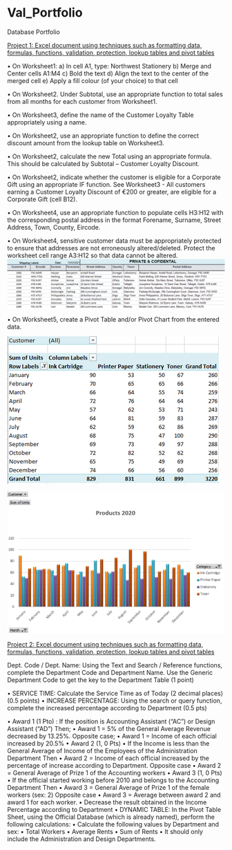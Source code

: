 # Val_Portfolio
Database Portfolio

[Project 1: Excel document using techniques such as formatting data, formulas, functions, validation, protection,
lookup tables and pivot tables](https://drive.google.com/file/d/1UG-7avP7cXOY2ypmVMntaw-ipCC5fQLU/view?usp=sharing)


• On Worksheet1:
a) In cell A1, type: Northwest Stationery
b) Merge and Center cells A1:M4
c) Bold the text
d) Align the text to the center of the merged cell
e) Apply a fill colour (of your choice) to that cell

• On Worksheet2. Under Subtotal, use an appropriate function to total sales from all
months for each customer from Worksheet1. 

• On Worksheet3, define the name of the Customer Loyalty Table appropriately using a
name.

• On Worksheet2, use an appropriate function to define the correct discount amount
from the lookup table on Worksheet3.

• On Worksheet2, calculate the new Total using an appropriate formula. This should be
calculated by Subtotal – Customer Loyalty Discount.

• On Worksheet2, indicate whether the customer is eligible for a Corporate Gift using an
appropriate IF function. See Worksheet3 - All customers earning a Customer Loyalty Discount of €200 or
greater, are eligible for a Corporate Gift (cell B12).

• On Worksheet4, use an appropriate function to populate cells H3:H12 with the
corresponding postal address in the format Forename, Surname, Street Address, Town,
County, Eircode.

• On Worksheet4, sensitive customer data must be appropriately protected to ensure
that addresses are not erroneously altered/deleted. Protect the worksheet cell range
A3:H12 so that data cannot be altered. 
![](https://github.com/valeriavaldiviabaeza/Val_Portfolio/blob/main/Images/Shipping%20labels.PNG)

• On Worksheet5, create a Pivot Table and/or Pivot Chart from the entered data.

![](https://github.com/valeriavaldiviabaeza/Val_Portfolio/blob/main/Images/Table.PNG)

![](https://github.com/valeriavaldiviabaeza/Val_Portfolio/blob/main/Images/Pivot.PNG)


[Project 2: Excel document using techniques such as formatting data, formulas, functions, validation, protection,
lookup tables and pivot tables](https://docs.google.com/spreadsheets/d/1eBbATVEAaqtyMWbYv44O-ziWuUgrFE7X/edit#gid=775999647)



Dept. Code / Dept. Name: Using the Text and Search / Reference functions, complete the Department Code and Department Name. Use the Generic Department Code to get the key to the Department Table (1 point)

• SERVICE TIME: Calculate the Service Time as of Today (2 decimal places) (0.5 points)
• INCREASE PERCENTAGE: Using the search or query function, complete the increased percentage according to Department (0.5 pts)

• Award 1 (1 Pto) : If the position is Accounting Assistant (“AC”) or Design Assistant (“AD”)
Then;
• Award 1 = 5% of the General Average Revenue decreased by 13.25%.
Opposite case;
• Award 1 = Income of each official increased by 20.5%
• Award 2 (1, 0 Pts)
• If the Income is less than the General Average of Income of the Employees of the Administration Department
Then
• Award 2 = Income of each official increased by the percentage of increase according to Department.
Opposite case
• Award 2 = General Average of Prize 1 of the Accounting workers
• Award 3 (1, 0 Pts)
• If the official started working before 2010 and belongs to the Accounting Department
Then
• Award 3 = General Average of Prize 1 of the female workers (sex: 2)
Opposite case
• Award 3 = Average between award 2 and award 1 for each worker.
• Decrease the result obtained in the Income Percentage according to Department
• DYNAMIC TABLE: In the Pivot Table Sheet, using the Official Database (which is already named), perform the following calculations:
• Calculate the following values ​​by Department and sex:
• Total Workers
• Average Rents
• Sum of Rents
• It should only include the Administration and Design Departments.


